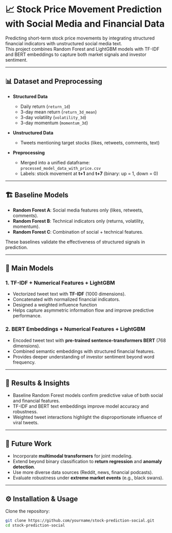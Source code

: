 # 📈 Stock Price Movement Prediction with Social Media and Financial Data

Predicting short-term stock price movements by integrating structured financial indicators with unstructured social media text.  
This project combines Random Forest and LightGBM models with TF-IDF and BERT embeddings to capture both market signals and investor sentiment.

---

## 📊 Dataset and Preprocessing
- **Structured Data**  
  - Daily return (`return_1d`)  
  - 3-day mean return (`return_3d_mean`)  
  - 3-day volatility (`volatility_3d`)  
  - 3-day momentum (`momentum_3d`)  

- **Unstructured Data**  
  - Tweets mentioning target stocks (likes, retweets, comments, text)  

- **Preprocessing**  
  - Merged into a unified dataframe: `processed_model_data_with_price.csv`  
  - Labels: stock movement at **t+1** and **t+7** (binary: up = 1, down = 0)  

---

## 🏗️ Baseline Models
- **Random Forest A**: Social media features only (likes, retweets, comments).  
- **Random Forest B**: Technical indicators only (returns, volatility, momentum).  
- **Random Forest C**: Combination of social + technical features.  

These baselines validate the effectiveness of structured signals in prediction.

---

## 🚀 Main Models

### 1. TF-IDF + Numerical Features + LightGBM
- Vectorized tweet text with **TF-IDF** (1000 dimensions).  
- Concatenated with normalized financial indicators.  
- Designed a weighted influence function
-  Helps capture asymmetric information flow and improve predictive performance.

### 2. BERT Embeddings + Numerical Features + LightGBM
- Encoded tweet text with **pre-trained sentence-transformers BERT** (768 dimensions).  
- Combined semantic embeddings with structured financial features.  
- Provides deeper understanding of investor sentiment beyond word frequency.  

---

## 📌 Results & Insights
- Baseline Random Forest models confirm predictive value of both social and financial features.  
- TF-IDF and BERT text embeddings improve model accuracy and robustness.  
- Weighted tweet interactions highlight the disproportionate influence of viral tweets.  

---

## 🔮 Future Work
- Incorporate **multimodal transformers** for joint modeling.  
- Extend beyond binary classification to **return regression** and **anomaly detection**.  
- Use more diverse data sources (Reddit, news, financial podcasts).  
- Evaluate robustness under **extreme market events** (e.g., black swans).  

---

## ⚙️ Installation & Usage

Clone the repository:
```bash
git clone https://github.com/yourname/stock-prediction-social.git
cd stock-prediction-social
